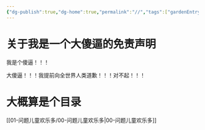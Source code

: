```yaml
---
{"dg-publish":true,"dg-home":true,"permalink":"//","tags":["gardenEntry"],"dgPassFrontmatter":true,"created":"2024-11-30T14:08:00.847+08:00","updated":"2024-11-30T16:41:29.236+08:00"}
---
```



 # 关于我是一个大傻逼的免责声明


我是个傻逼！！！

大傻逼！！！我提前向全世界人类道歉！！！对不起！！！

# 大概算是个目录

[[01-问题儿童欢乐多/00-问题儿童欢乐多\|00-问题儿童欢乐多]]



